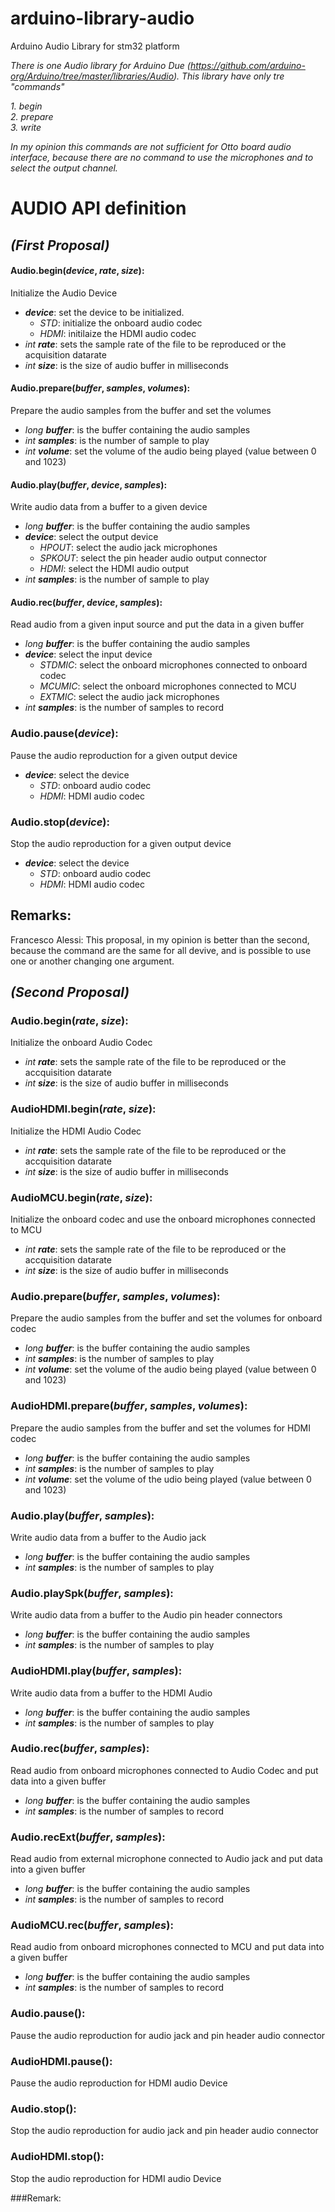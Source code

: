 # arduino-library-audio
Arduino Audio Library for stm32 platform

_There is one Audio library for Arduino Due (https://github.com/arduino-org/Arduino/tree/master/libraries/Audio). This library have only tre "commands"_

_1. begin_<br>
_2. prepare_<br>
_3. write_

_In my opinion this commands are not sufficient for Otto board audio interface, because there are no command to use the microphones and to select the output channel._

# AUDIO API definition
## _(First Proposal)_

#### **Audio.begin(_device_, _rate_, _size_):**
Initialize the Audio Device
* _**device**_: set the device to be initialized.
  * _STD_: initialize the onboard audio codec
  * _HDMI_: initilaize the HDMI audio codec
* _int **rate**_: sets the sample rate of the file to be reproduced or the acquisition datarate
* _int **size**_: is the size of audio buffer in milliseconds


#### **Audio.prepare(_buffer_, _samples_, _volumes_):**
Prepare the audio samples from the buffer and set the volumes
* _long **buffer**_: is the buffer containing the audio samples
* _int **samples**_: is the number of sample to play
* _int **volume**_: set the volume of the audio being played (value between 0 and 1023)


#### **Audio.play(_buffer_, _device_, _samples_):**
Write audio data from a buffer to a given device
* _long **buffer**_: is the buffer containing the audio samples
* _**device**_: select the output device
  * _HPOUT_: select the audio jack microphones
  * _SPKOUT_: select the pin header audio output connector
  * _HDMI_: select the HDMI audio output
* _int **samples**_: is the number of sample to play


#### **Audio.rec(_buffer_, _device_, _samples_):**
Read audio from a given input source and put the data in a given buffer
* _long **buffer**_: is the buffer containing the audio samples
* _**device**_: select the input device
  * _STDMIC_: select the onboard microphones connected to onboard codec
  * _MCUMIC_: select the onboard microphones connected to MCU
  * _EXTMIC_: select the audio jack microphones
* _int **samples**_: is the number of samples to record


### **Audio.pause(_device_):**
Pause the audio reproduction for a given output device
* _**device**_: select the device
  *  _STD_:  onboard audio codec
  * _HDMI_: HDMI audio codec


### **Audio.stop(_device_):**
Stop the audio reproduction for a given output device
* _**device**_: select the device
  * _STD_:  onboard audio codec
  * _HDMI_: HDMI audio codec


## Remarks:

Francesco Alessi: This proposal, in my opinion is better than the second, because the command are the same for all devive, and is possible to use one or another changing one argument.


## _(Second Proposal)_

### **Audio.begin(_rate_, _size_):**
Initialize the onboard Audio Codec
* _int **rate**_: sets the sample rate of the file to be reproduced or the accquisition datarate
* _int **size**_: is the size of audio buffer in milliseconds

### **AudioHDMI.begin(_rate_, _size_):**
Initialize the HDMI Audio Codec
* _int **rate**_: sets the sample rate of the file to be reproduced or the accquisition datarate
* _int **size**_: is the size of audio buffer in milliseconds


### **AudioMCU.begin(_rate_, _size_):**
Initialize the onboard codec and use the onboard microphones connected to MCU
* _int **rate**_: sets the sample rate of the file to be reproduced or the accquisition datarate
* _int **size**_: is the size of audio buffer in milliseconds

### **Audio.prepare(_buffer_, _samples_, _volumes_):**
Prepare the audio samples from the buffer and set the volumes for onboard codec
* _long **buffer**_: is the buffer containing the audio samples
* _int **samples**_: is the number of samples to play
* _int **volume**_: set the volume of the audio being played (value between 0 and 1023)

### **AudioHDMI.prepare(_buffer_, _samples_, _volumes_):**
Prepare the audio samples from the buffer and set the volumes for HDMI codec
* _long **buffer**_: is the buffer containing the audio samples
* _int **samples**_: is the number of samples to play
* _int **volume**_: set the volume of the udio being played (value between 0 and 1023)

### **Audio.play(_buffer_, _samples_):**
Write audio data from a buffer to the Audio jack
* _long **buffer**_: is the buffer containing the audio samples
* _int **samples**_: is the number of samples to play

### **Audio.playSpk(_buffer_, _samples_):**
Write audio data from a buffer to the Audio pin header connectors
* _long **buffer**_: is the buffer containing the audio samples
* _int **samples**_: is the number of samples to play

### **AudioHDMI.play(_buffer_, _samples_):**
Write audio data from a buffer to the HDMI Audio
* _long **buffer**_: is the buffer containing the audio samples
* _int **samples**_: is the number of samples to play

### **Audio.rec(_buffer_, _samples_):**
Read audio from onboard microphones connected to Audio Codec and put data into a given buffer
* _long **buffer**_: is the buffer containing the audio samples
* _int **samples**_: is the number of samples to record

### **Audio.recExt(_buffer_, _samples_):**
Read audio from external microphone connected to Audio jack and put data into a given buffer
* _long **buffer**_: is the buffer containing the audio samples
* _int **samples**_: is the number of samples to record

### **AudioMCU.rec(_buffer_, _samples_):**
Read audio from onboard  microphones connected to MCU and put data into a given buffer
* _long **buffer**_: is the buffer containing the audio samples
* _int **samples**_: is the number of samples to record

### **Audio.pause():**
Pause the audio reproduction for audio jack and pin header audio connector

### **AudioHDMI.pause():**
Pause the audio reproduction for HDMI audio Device

### **Audio.stop():**
Stop the audio reproduction for audio jack and pin header audio connector

### **AudioHDMI.stop():**
Stop the audio reproduction for HDMI audio Device


###Remark:
